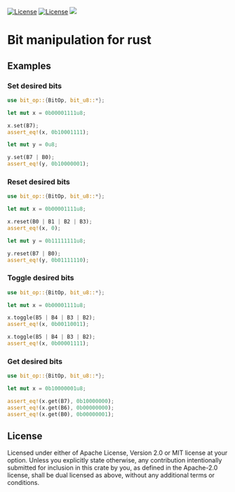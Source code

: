 
[![License](https://img.shields.io/badge/license-MIT-0fff0f.svg)](https://opensource.org/licenses/MIT)
[![License](https://img.shields.io/badge/license-APACHE-0fff0f.svg)](https://www.apache.org/licenses/LICENSE-2.0)
![](https://tokei.rs/b1/github/GNULinuxIsGreat/bit_op)
# Bit manipulation for rust
## Examples

### Set desired bits

``` rust
use bit_op::{BitOp, bit_u8::*};

let mut x = 0b00001111u8;

x.set(B7);
assert_eq!(x, 0b10001111);

let mut y = 0u8;

y.set(B7 | B0);
assert_eq!(y, 0b10000001);
```

### Reset desired bits

```rust
use bit_op::{BitOp, bit_u8::*};

let mut x = 0b00001111u8;

x.reset(B0 | B1 | B2 | B3);
assert_eq!(x, 0);

let mut y = 0b11111111u8;

y.reset(B7 | B0);
assert_eq!(y, 0b01111110);
```

### Toggle desired bits

```rust
use bit_op::{BitOp, bit_u8::*};

let mut x = 0b00001111u8;

x.toggle(B5 | B4 | B3 | B2);
assert_eq!(x, 0b00110011);

x.toggle(B5 | B4 | B3 | B2);
assert_eq!(x, 0b00001111);
```

### Get desired bits

```rust
use bit_op::{BitOp, bit_u8::*};

let mut x = 0b10000001u8;

assert_eq!(x.get(B7), 0b10000000);
assert_eq!(x.get(B6), 0b00000000);
assert_eq!(x.get(B0), 0b00000001);
```

## License
Licensed under either of Apache License, Version 2.0 or MIT license at your option.
Unless you explicitly state otherwise, any contribution intentionally submitted for inclusion in this crate by you, as defined in the Apache-2.0 license, shall be dual licensed as above, without any additional terms or conditions.
